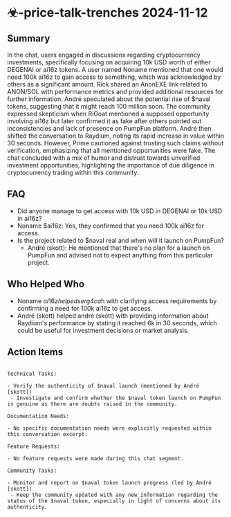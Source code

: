 # ☣-price-talk-trenches 2024-11-12

## Summary

In the chat, users engaged in discussions regarding cryptocurrency investments, specifically focusing on acquiring 10k USD worth of either DEGENAI or ai16z tokens. A user named Noname mentioned that one would need 100k ai16z to gain access to something, which was acknowledged by others as a significant amount. Rick shared an AnonEXE link related to ANON/SOL with performance metrics and provided additional resources for further information. André speculated about the potential rise of $naval tokens, suggesting that it might reach 100 million soon. The community expressed skepticism when RiGoat mentioned a supposed opportunity involving ai16z but later confirmed it as fake after others pointed out inconsistencies and lack of presence on PumpFun platform. André then shifted the conversation to Raydium, noting its rapid increase in value within 30 seconds. However, Prime cautioned against trusting such claims without verification, emphasizing that all mentioned opportunities were fake. The chat concluded with a mix of humor and distrust towards unverified investment opportunities, highlighting the importance of due diligence in cryptocurrency trading within this community.

## FAQ

- Did anyone manage to get access with 10k USD in DEGENAI or 10k USD in ai16z?
- Noname $ai16z: Yes, they confirmed that you need 100k ai16z for access.
- Is the project related to $naval real and when will it launch on PumpFun?
    - André (skott): He mentioned that there's no plan for a launch on PumpFun and advised not to expect anything from this particular project.

## Who Helped Who

- Noname $ai16z helped serg4ca$h with clarifying access requirements by confirming a need for 100k ai16z to get access.
- André (skott) helped andré (skott) with providing information about Raydium's performance by stating it reached 6k in 30 seconds, which could be useful for investment decisions or market analysis.

## Action Items

```

Technical Tasks:

- Verify the authenticity of $naval launch (mentioned by André [skott])
 - Investigate and confirm whether the $naval token launch on PumpFun is genuine as there are doubts raised in the community.

Documentation Needs:

- No specific documentation needs were explicitly requested within this conversation excerpt.

Feature Requests:

- No feature requests were made during this chat segment.

Community Tasks:

- Monitor and report on $naval token launch progress (led by André [skott])
 - Keep the community updated with any new information regarding the status of the $naval token, especially in light of concerns about its authenticity.
```
